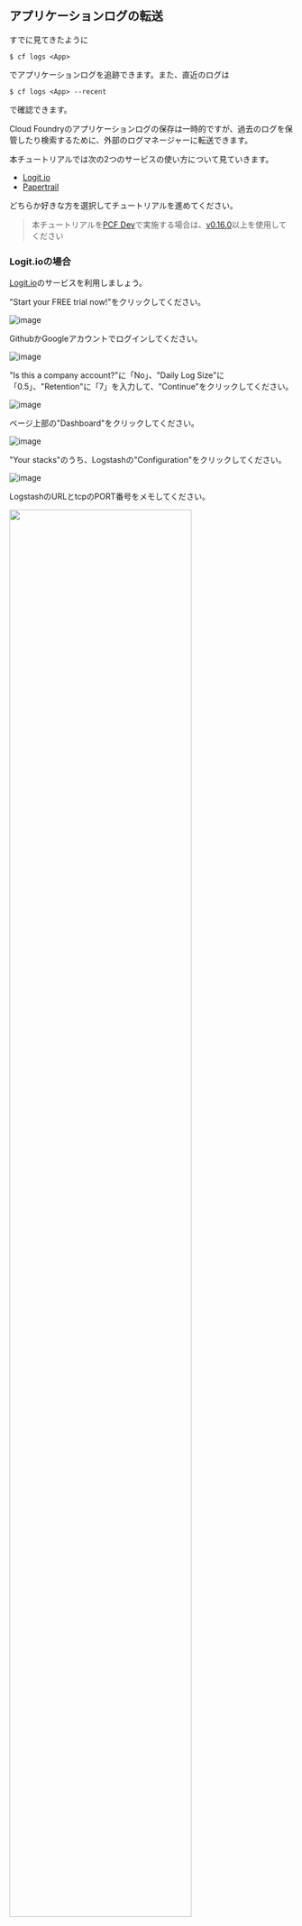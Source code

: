 ## アプリケーションログの転送

すでに見てきたように

``` console
$ cf logs <App>
```

でアプリケーションログを追跡できます。また、直近のログは

``` console
$ cf logs <App> --recent
```

で確認できます。

Cloud Foundryのアプリケーションログの保存は一時的ですが、過去のログを保管したり検索するために、外部のログマネージャーに転送できます。

本チュートリアルでは次の2つのサービスの使い方について見ていきます。

* [Logit.io](#logitioの場合)
* [Papertrail](#papertrailの場合)

どちらか好きな方を選択してチュートリアルを進めてください。

> 本チュートリアルを[PCF Dev](pcf-dev.md)で実施する場合は、[v0.16.0](https://github.com/pivotal-cf/pcfdev/releases/tag/v0.16.0)以上を使用してください


### Logit.ioの場合



[Logit.io](https://logit.io/)のサービスを利用しましょう。

"Start your FREE trial now!"をクリックしてください。

![image](https://qiita-image-store.s3.amazonaws.com/0/1852/cb33c12c-2d91-dcda-542e-f6afba68d1f5.png)

GithubかGoogleアカウントでログインしてください。

![image](https://qiita-image-store.s3.amazonaws.com/0/1852/0915e3b9-ddf7-1a88-7a43-3dfc969a3a58.png)

"Is this a company account?"に「No」、"Daily Log Size"に「0.5」、"Retention"に「7」を入力して、"Continue"をクリックしてください。

![image](https://qiita-image-store.s3.amazonaws.com/0/1852/e485470f-3041-701e-6358-632c20a1754e.png)

ページ上部の"Dashboard"をクリックしてください。

![image](https://qiita-image-store.s3.amazonaws.com/0/1852/1fa3112c-78a9-a447-d2b0-0427d075ff98.png)

"Your stacks"のうち、Logstashの"Configuration"をクリックしてください。

![image](https://qiita-image-store.s3.amazonaws.com/0/1852/4d330c27-cefb-fec3-7d0a-5081b26ba29b.png)

LogstashのURLとtcpのPORT番号をメモしてください。

<img width="80%" src="https://qiita-image-store.s3.amazonaws.com/0/1852/18b3c48c-9cc5-af23-4cea-24e14f48d2f3.png">

`cf create-user-provided-service <Service Instance Name> -l syslog://<URL:PORT>`を実行し、アプリケーションログ転送サービスインスタンスを作成します。

``` console
$ cf create-user-provided-service hello-log -l syslog://40da81a6-797b-4a3c-925c-8574d419e211-ls.logit.io:12394
Creating user provided service hello-log in org tmaki / space development as ****@gmail.com...
OK
```

`cf services`で指定したサービスインスタンス名が表示されることを確認できます。

``` console
$ cf services
Getting services in org tmaki / space development as ****@gmail.com...
OK

name         service         plan   bound apps          last operation   
myredis      rediscloud      30mb   hello-redis-tmaki   create succeeded   
hello-log    user-provided 
```

Redisの場合と同様にログ転送サービスインスタンスも`hello-redis-<your name>`にバインドしてrestartしてください。

```
$ cf bind-service hello-redis-tmaki hello-log
$ cf restart hello-redis-tmaki
```

これで`hello-redis-tmaki`のアプリケーションログはLogit.ioへ転送されます。


[Dashboard](https://logit.io/Dashboard)にアクセスし、Kibanaの"Access"をクリックしてください。

![image](https://qiita-image-store.s3.amazonaws.com/0/1852/fa3f1dfa-8950-4832-feb0-ef9483da6ce2.png)

"Create"をクリックしてください。

![image](https://qiita-image-store.s3.amazonaws.com/0/1852/07ab22d0-f735-6374-647f-8bf707549b29.png)

"Set as default index"をクリックしてください。

![image](https://qiita-image-store.s3.amazonaws.com/0/1852/b0377176-59e1-bbd6-e145-2f2f24569452.png)

ページ上部の"Discover"をクリックすると、アプリケーションログを確認できます。

![image](https://qiita-image-store.s3.amazonaws.com/0/1852/ac470807-cc17-357e-2343-98d21e9632d1.png)

アプリケーションログの確認が終わったら`hello-redis-tmaki`を削除してください。

``` console
$ cf delete hello-redis-tmaki
```


### Papertrailの場合

[Papertrail](https://papertrailapp.com/)のサービスを利用しましょう。

EmailとPasswordを入力して、「Start Logging - Free Plan」をクリックしてください。

![image](https://qiita-image-store.s3.amazonaws.com/0/1852/39b90a9d-9cd1-bce8-d602-466a110ee104.png)

「Add your first system」をクリック

![image](https://qiita-image-store.s3.amazonaws.com/0/1852/72aae222-8e71-772b-b292-f773604f5784.png)

「Other situations: Port 514 | Other」の「Other」をクリック

![image](https://qiita-image-store.s3.amazonaws.com/0/1852/266426f4-f41e-8f9d-6e5d-811aa6abd070.png)

「I use Cloud Foundry」を選択し、「What should we call it?」にアプリケーション名を入力してください。ここでは`hello-cf`とします。

![image](https://qiita-image-store.s3.amazonaws.com/0/1852/946fc197-bbce-28e4-6414-aeb99db5ab4c.png)

表示された`logs*.papertrailapp.com:*****`をコピーしてください。

![image](https://qiita-image-store.s3.amazonaws.com/0/1852/57c6c05c-c800-27ff-3641-590c8dc361a5.png)


`cf create-user-provided-service <Service Instance Name> -l syslog://<URL:PORT>`を実行し、アプリケーションログ転送サービスインスタンスを作成します。

``` console
$ cf create-user-provided-service hello-log -l syslog://logs4.papertrailapp.com:37190
Creating user provided service hello-log in org tmaki / space development as ****@gmail.com...
OK
```

`cf services`で指定したサービスインスタンス名が表示されることを確認できます。

``` console
$ cf services
Getting services in org tmaki / space development as ****@gmail.com...
OK

name         service         plan   bound apps          last operation   
myredis      rediscloud      30mb   hello-redis-tmaki   create succeeded   
hello-log    user-provided 
```

Redisの場合と同様にログ転送サービスインスタンスも`hello-redis-<your name>`にバインドしてrestartしてください。

```
$ cf bind-service hello-redis-tmaki hello-log
$ cf restart hello-redis-tmaki
```

これで`hello-redis-tmaki`のアプリケーションログはPapertrailへ転送されます。


[Dashboard](https://papertrailapp.com/dashboard)にアクセスし、`hello-cf`をクリックしてください。


![image](https://qiita-image-store.s3.amazonaws.com/0/1852/82857789-00a1-ab67-2e91-4ef40eb1771a.png)

アプリケーションログを確認できます。検索や絞り込みが可能です。

![image](https://qiita-image-store.s3.amazonaws.com/0/1852/38fb41e8-b183-7b8b-f466-2aa315f22b80.png)


アプリケーションログの確認が終わったら`hello-redis-tmaki`を削除してください。

``` console
$ cf delete hello-redis-tmaki
```



> **ノート**
> 
> アプリケーションログをFluentdに転送したい場合の設定は[こちら](http://docs.pivotal.io/pivotalcf/devguide/services/fluentd.html)を参照してください。
